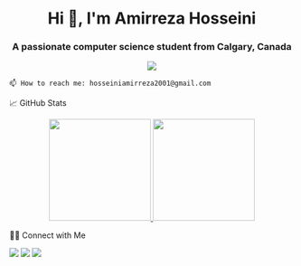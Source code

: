 <h1 align="center">Hi 👋, I'm Amirreza Hosseini</h1>
<h3 align="center">A passionate computer science student from Calgary, Canada</h3>

<p align="center">
<img src="https://komarev.com/ghpvc/?username=Amiirhosseini&color=blueviolet&style=flat">
</p>

    📫 How to reach me: hosseiniamirreza2001@gmail.com


📈 GitHub Stats

<p align="center">
<a href="https://github.com/Amiirhosseini">
<img height="180em" src="https://github-readme-stats-eight-theta.vercel.app/api?username=Amiirhosseini&show_icons=true&theme=algolia&include_all_commits=true&count_private=true"/>
<img height="180em" src="https://github-readme-stats-eight-theta.vercel.app/api/top-langs/?username=Amiirhosseini&layout=compact&langs_count=8&theme=algolia"/>
</a>
</p>

🤝🏻  Connect with Me
<p>
<a href="https://www.linkedin.com/in/amirreza-hosseini-872583207"><img src="https://img.shields.io/badge/-Amirreza Hosseini-0077B5?style=flat&logo=Linkedin&logoColor=white"/></a>
<a href="mailto:hosseiniamirreza2001@gmail.com"><img 
src="https://img.shields.io/badge/-hosseiniamirreza2001@gmail.com-D14836?style=flat&logo=Gmail&logoColor=white"/></a>
<a href="https://amiirhosseini.github.io/"><img src="https://img.shields.io/badge/-Online Portfolio-2CA5E0?style=flat&logo=html5&logoColor=white"/></a>
</p>

